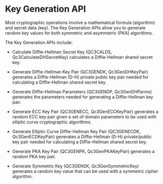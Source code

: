 # Key Generation API

Most cryptographic operations involve a mathematical formula (algorithm) and
secret data (key). The Key Generation APIs allow you to generate random key
values for both symmetric and asymmetric (PKA) algorithms.

The Key Generation APIs include:

-   Calculate Diffie-Hellman Secret Key (QC3CALDS, Qc3CalculateDHSecretKey)
calculates a Diffie-Hellman shared secret key.

-   Generate Diffie-Hellman Key Pair (QC3GENDK, Qc3GenDHKeyPair) generates a
Diffie-Hellman (D-H) private public key pair needed for calculating a
Diffie-Hellman shared secret key.

-   Generate Diffie-Hellman Parameters (QC3GENDP, Qc3GenDHParms) generates the
parameters needed for generating a Diffie-Hellman key pair.

-   Generate ECC Key Pair (QC3GENECC, Qc3GenECCKeyPair) generates a random ECC
key pair given a set of domain parameters to be used with elliptic curve
cryptographic algorithms.

-   Generate Elliptic Curve Diffie-Hellman Key Pair
(QC3GENECDK, Qc3GenECDKeyPair) generates a Diffie-Hellman (D-H) private/public
key pair needed for calculating a Diffie-Hellman shared secret key.

-   Generate PKA Key Pair (QC3GENPK, Qc3GenPKAKeyPair) generates a random PKA
key pair.

-   Generate Symmetric Key (QC3GENSK, Qc3GenSymmetricKey) generates a random key
value that can be used with a symmetric cipher algorithm.

